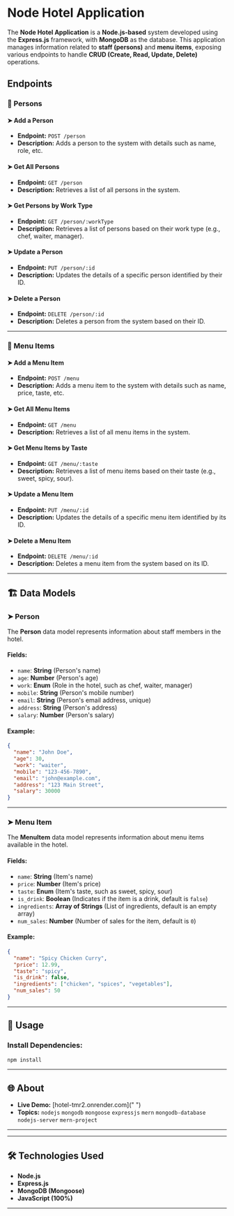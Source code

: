 # Node Hotel Application

The **Node Hotel Application** is a **Node.js-based** system developed using the **Express.js** framework, with **MongoDB** as the database. This application manages information related to **staff (persons)** and **menu items**, exposing various endpoints to handle **CRUD (Create, Read, Update, Delete)** operations.

## Endpoints

### 📌 Persons

#### ➤ Add a Person
- **Endpoint:** `POST /person`
- **Description:** Adds a person to the system with details such as name, role, etc.

#### ➤ Get All Persons
- **Endpoint:** `GET /person`
- **Description:** Retrieves a list of all persons in the system.

#### ➤ Get Persons by Work Type
- **Endpoint:** `GET /person/:workType`
- **Description:** Retrieves a list of persons based on their work type (e.g., chef, waiter, manager).

#### ➤ Update a Person
- **Endpoint:** `PUT /person/:id`
- **Description:** Updates the details of a specific person identified by their ID.

#### ➤ Delete a Person
- **Endpoint:** `DELETE /person/:id`
- **Description:** Deletes a person from the system based on their ID.

---

### 📌 Menu Items

#### ➤ Add a Menu Item
- **Endpoint:** `POST /menu`
- **Description:** Adds a menu item to the system with details such as name, price, taste, etc.

#### ➤ Get All Menu Items
- **Endpoint:** `GET /menu`
- **Description:** Retrieves a list of all menu items in the system.

#### ➤ Get Menu Items by Taste
- **Endpoint:** `GET /menu/:taste`
- **Description:** Retrieves a list of menu items based on their taste (e.g., sweet, spicy, sour).

#### ➤ Update a Menu Item
- **Endpoint:** `PUT /menu/:id`
- **Description:** Updates the details of a specific menu item identified by its ID.

#### ➤ Delete a Menu Item
- **Endpoint:** `DELETE /menu/:id`
- **Description:** Deletes a menu item from the system based on its ID.

---

## 🏗️ Data Models

### ➤ Person
The **Person** data model represents information about staff members in the hotel.

#### **Fields:**
- `name`: **String** (Person's name)
- `age`: **Number** (Person's age)
- `work`: **Enum** (Role in the hotel, such as chef, waiter, manager)
- `mobile`: **String** (Person's mobile number)
- `email`: **String** (Person's email address, unique)
- `address`: **String** (Person's address)
- `salary`: **Number** (Person's salary)

#### **Example:**
```json
{
  "name": "John Doe",
  "age": 30,
  "work": "waiter",
  "mobile": "123-456-7890",
  "email": "john@example.com",
  "address": "123 Main Street",
  "salary": 30000
}
```

---

### ➤ Menu Item
The **MenuItem** data model represents information about menu items available in the hotel.

#### **Fields:**
- `name`: **String** (Item's name)
- `price`: **Number** (Item's price)
- `taste`: **Enum** (Item's taste, such as sweet, spicy, sour)
- `is_drink`: **Boolean** (Indicates if the item is a drink, default is `false`)
- `ingredients`: **Array of Strings** (List of ingredients, default is an empty array)
- `num_sales`: **Number** (Number of sales for the item, default is `0`)

#### **Example:**
```json
{
  "name": "Spicy Chicken Curry",
  "price": 12.99,
  "taste": "spicy",
  "is_drink": false,
  "ingredients": ["chicken", "spices", "vegetables"],
  "num_sales": 50
}
```

---

## 🚀 Usage

### Install Dependencies:
```bash
npm install
```

---

## 🌐 About
- **Live Demo:** [hotel-tmr2.onrender.com](" ")
- **Topics:** `nodejs` `mongodb` `mongoose` `expressjs` `mern` `mongodb-database` `nodejs-server` `mern-project`

---

---

## 🛠️ Technologies Used
- **Node.js**
- **Express.js**
- **MongoDB (Mongoose)**
- **JavaScript (100%)**

---
